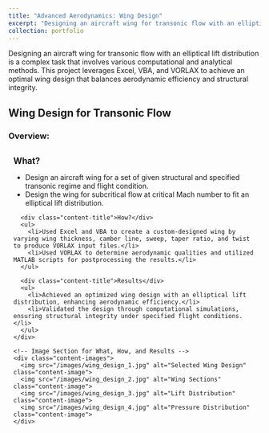 ```yaml
---
title: "Advanced Aerodynamics: Wing Design"
excerpt: "Designing an aircraft wing for transonic flow with an elliptical lift distribution using Excel, VBA, and VORLAX.<br/><img src='/images/wing_design_thumbnail.jpg' alt='Wing Design Thumbnail'>"
collection: portfolio
---
```


<style>
  .subpart-container {
    margin-top: 20px;
  }
  .content-row {
    display: grid;
    grid-template-columns: 1fr; /* Single column for stacked text and images */
    gap: 20px;
    align-items: start;
    margin-bottom: 20px;
  }
  .content-text {
    padding: 10px;
  }
  .content-image {
    max-width: 100%;
    height: auto;
    border-radius: 8px;
    margin-top: 10px;
  }
  .content-title {
    font-weight: bold;
    margin-bottom: 10px;
    font-size: 1.2em; /* Increased for better readability */
  }
  .content-images {
    display: grid;
    grid-template-columns: repeat(auto-fit, minmax(300px, 1fr)); /* Responsive grid for images */
    gap: 15px; /* Space between images */
  }
</style>

Designing an aircraft wing for transonic flow with an elliptical lift distribution is a complex task that involves various computational and analytical methods. This project leverages Excel, VBA, and VORLAX to achieve an optimal wing design that balances aerodynamic efficiency and structural integrity.

## Wing Design for Transonic Flow

### Overview:
<div class="subpart-container">
  <div class="content-row">
    <!-- Text Section for What, How, and Results -->
    <div class="content-text">
      <div class="content-title">What?</div>
      <ul>
        <li>Design an aircraft wing for a set of given structural and specified transonic regime and flight condition.</li>
        <li>Design the wing for subcritical flow at critical Mach number to fit an elliptical lift distribution.</li>
      </ul>

      <div class="content-title">How?</div>
      <ul>
        <li>Used Excel and VBA to create a custom-designed wing by varying wing thickness, camber line, sweep, taper ratio, and twist to produce VORLAX input files.</li>
        <li>Used VORLAX to determine aerodynamic qualities and utilized MATLAB scripts for postprocessing the results.</li>
      </ul>

      <div class="content-title">Results</div>
      <ul>
        <li>Achieved an optimized wing design with an elliptical lift distribution, enhancing aerodynamic efficiency.</li>
        <li>Validated the design through computational simulations, ensuring structural integrity under specified flight conditions.</li>
      </ul>
    </div>

    <!-- Image Section for What, How, and Results -->
    <div class="content-images">
      <img src="/images/wing_design_1.jpg" alt="Selected Wing Design" class="content-image">
      <img src="/images/wing_design_2.jpg" alt="Wing Sections" class="content-image">
      <img src="/images/wing_design_3.jpg" alt="Lift Distribution" class="content-image">
      <img src="/images/wing_design_4.jpg" alt="Pressure Distribution" class="content-image">
    </div>
  </div>
</div>
